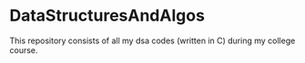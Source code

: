 # DataStructuresAndAlgos
This repository consists of all my dsa codes (written in C) during my college course.
